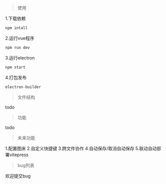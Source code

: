 > 使用

1.下载依赖
``` js
npm intall
```

2.运行vue程序
``` js
npm run dev
```

3.运行electron
``` js
npm start
```

4.打包发布
``` js
electron-builder
```

> 文件结构

todo

> 功能

todo

> 未来功能

1.配置图床
2.自定义快捷键
3.跨文件协作
4.自动保存/取消自动保存
5.联动自动部署vitepress

> bug列表

欢迎提交bug

